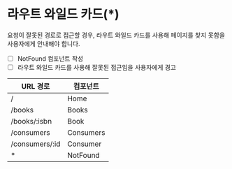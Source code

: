 # 라우트 와일드 카드(\*)

요청이 잘못된 경로로 접근할 경우, 라우트 와일드 카드를 사용해 페이지를 찾지 못함을 사용자에게 안내해야 합니다.

- [ ] NotFound 컴포넌트 작성
- [ ] 라우트 와일드 카드를 사용해 잘못된 접근임을 사용자에게 경고

| URL 경로       | 컴포넌트  |
| -------------- | --------- |
| /              | Home      |
| /books         | Books     |
| /books/:isbn   | Book      |
| /consumers     | Consumers |
| /consumers/:id | Consumer  |
| \*             | NotFound  |
